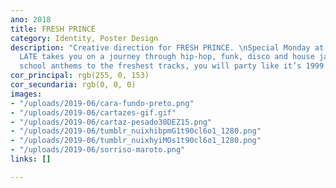 ```yaml
---
ano: 2018
title: FRESH PRINCE
category: Identity, Poster Design
description: "Creative direction for FRESH PRINCE. \nSpecial Monday at Musicbox, DJ
  LATE takes you on a journey through hip-hop, funk, disco and house jams. From old
  school anthems to the freshest tracks, you will party like it’s 1999!"
cor_principal: rgb(255, 0, 153)
cor_secundaria: rgb(0, 0, 0)
images:
- "/uploads/2019-06/cara-fundo-preto.png"
- "/uploads/2019-06/cartazes-gif.gif"
- "/uploads/2019-06/cartaz-pesado30DEZ15.png"
- "/uploads/2019-06/tumblr_nuixhibpmG1t90cl6o1_1280.png"
- "/uploads/2019-06/tumblr_nuixhyiMOs1t90cl6o1_1280.png"
- "/uploads/2019-06/sorriso-maroto.png"
links: []

---
```

